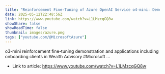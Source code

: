 ```yaml
---
title: "Reinforcement Fine-Tuning of Azure OpenAI Service o4-mini: Demonstration and Applications"
date: 2025-05-12T22:48:56Z
link: https://www.youtube.com/watch?v=L1LMzcqGQ8w
showShare: false
showReadTime: false
thumbnail: images/azure.png
tags: ["youtube.com/@MicrosoftAzure"]
---
```

o3-mini reinforcement fine-tuning demonstration and applications including onboarding clients in Wealth Advisory #Microsoft ...

- Link to article: https://www.youtube.com/watch?v=L1LMzcqGQ8w